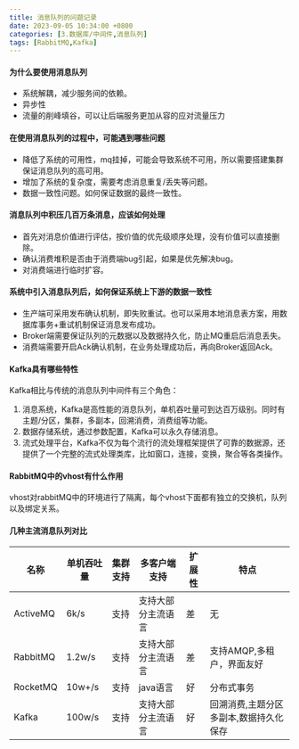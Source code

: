 ```yaml
---
title: 消息队列的问题记录
date: 2023-09-05 10:34:00 +0800
categories: [3.数据库/中间件,消息队列]
tags: [RabbitMQ,Kafka]
---
```


#### 为什么要使用消息队列

- 系统解耦，减少服务间的依赖。
- 异步性
- 流量的削峰填谷，可以让后端服务更加从容的应对流量压力

#### 在使用消息队列的过程中，可能遇到哪些问题

- 降低了系统的可用性，mq挂掉，可能会导致系统不可用，所以需要搭建集群保证消息队列的高可用。
- 增加了系统的复杂度，需要考虑消息重复/丢失等问题。
- 数据一致性问题。如何保证数据的最终一致性。

#### 消息队列中积压几百万条消息，应该如何处理

- 首先对消息价值进行评估，按价值的优先级顺序处理，没有价值可以直接删除。
- 确认消费堆积是否由于消费端bug引起，如果是优先解决bug。
- 对消费端进行临时扩容。

#### 系统中引入消息队列后，如何保证系统上下游的数据一致性

- 生产端可采用发布确认机制，即失败重试。也可以采用本地消息表方案，用数据库事务+重试机制保证消息发布成功。
- Broker端需要保证队列的元数据以及数据持久化，防止MQ重启后消息丢失。
- 消费端需要开启Ack确认机制，在业务处理成功后，再向Broker返回Ack。

#### Kafka具有哪些特性

Kafka相比与传统的消息队列中间件有三个角色：
1. 消息系统，Kafka是高性能的消息队列，单机吞吐量可到达百万级别。同时有主题/分区，集群，多副本，回溯消费，消费组等功能。
2. 数据存储系统，通过参数配置，Kafka可以永久存储消息。
3. 流式处理平台，Kafka不仅为每个流行的流处理框架提供了可靠的数据源，还提供了一个完整的流式处理类库，比如窗口，连接，变换，聚合等各类操作。

#### RabbitMQ中的vhost有什么作用

vhost对rabbitMQ中的环境进行了隔离，每个vhost下面都有独立的交换机，队列以及绑定关系。

#### 几种主流消息队列对比

|名称|单机吞吐量|集群支持|多客户端支持|扩展性|特点|
|--|--|--|--|--|--|
|ActiveMQ|6k/s|支持|支持大部分主流语言|差|无|
|RabbitMQ|1.2w/s|支持|支持大部分主流语言|差|支持AMQP,多租户，界面友好|
|RocketMQ|10w+/s|支持|java语言|好|分布式事务|
|Kafka|100w/s|支持|支持大部分主流语言|好|回溯消费,主题分区多副本,数据持久化保存|
